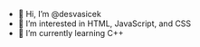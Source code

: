 - 👋 Hi, I’m @desvasicek
- 👀 I’m interested in HTML, JavaScript, and CSS
- 🌱 I’m currently learning C++
